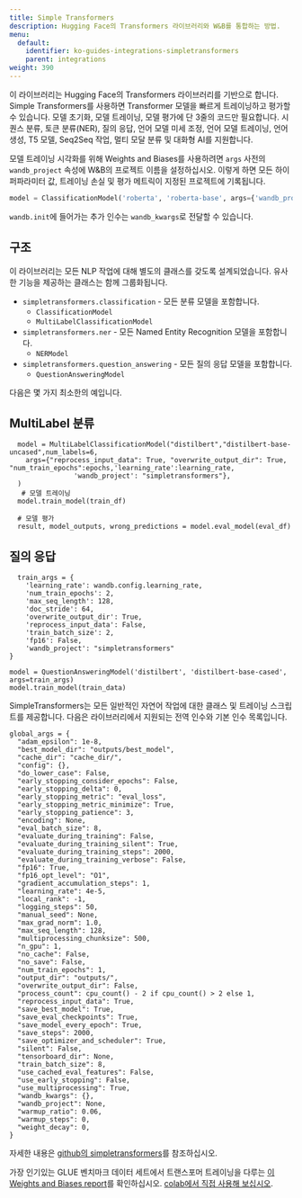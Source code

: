 ```yaml
---
title: Simple Transformers
description: Hugging Face의 Transformers 라이브러리와 W&B를 통합하는 방법.
menu:
  default:
    identifier: ko-guides-integrations-simpletransformers
    parent: integrations
weight: 390
---
```


이 라이브러리는 Hugging Face의 Transformers 라이브러리를 기반으로 합니다. Simple Transformers를 사용하면 Transformer 모델을 빠르게 트레이닝하고 평가할 수 있습니다. 모델 초기화, 모델 트레이닝, 모델 평가에 단 3줄의 코드만 필요합니다. 시퀀스 분류, 토큰 분류(NER), 질의 응답, 언어 모델 미세 조정, 언어 모델 트레이닝, 언어 생성, T5 모델, Seq2Seq 작업, 멀티 모달 분류 및 대화형 AI를 지원합니다.

모델 트레이닝 시각화를 위해 Weights and Biases를 사용하려면 `args` 사전의 `wandb_project` 속성에 W&B의 프로젝트 이름을 설정하십시오. 이렇게 하면 모든 하이퍼파라미터 값, 트레이닝 손실 및 평가 메트릭이 지정된 프로젝트에 기록됩니다.

```python
model = ClassificationModel('roberta', 'roberta-base', args={'wandb_project': 'project-name'})
```

`wandb.init`에 들어가는 추가 인수는 `wandb_kwargs`로 전달할 수 있습니다.

## 구조

이 라이브러리는 모든 NLP 작업에 대해 별도의 클래스를 갖도록 설계되었습니다. 유사한 기능을 제공하는 클래스는 함께 그룹화됩니다.

* `simpletransformers.classification` - 모든 분류 모델을 포함합니다.
  * `ClassificationModel`
  * `MultiLabelClassificationModel`
* `simpletransformers.ner` - 모든 Named Entity Recognition 모델을 포함합니다.
  * `NERModel`
* `simpletransformers.question_answering` - 모든 질의 응답 모델을 포함합니다.
  * `QuestionAnsweringModel`

다음은 몇 가지 최소한의 예입니다.

## MultiLabel 분류

```text
  model = MultiLabelClassificationModel("distilbert","distilbert-base-uncased",num_labels=6,
    args={"reprocess_input_data": True, "overwrite_output_dir": True, "num_train_epochs":epochs,'learning_rate':learning_rate,
                'wandb_project': "simpletransformers"},
  )
   # 모델 트레이닝
  model.train_model(train_df)

  # 모델 평가
  result, model_outputs, wrong_predictions = model.eval_model(eval_df)
```

## 질의 응답

```text
  train_args = {
    'learning_rate': wandb.config.learning_rate,
    'num_train_epochs': 2,
    'max_seq_length': 128,
    'doc_stride': 64,
    'overwrite_output_dir': True,
    'reprocess_input_data': False,
    'train_batch_size': 2,
    'fp16': False,
    'wandb_project': "simpletransformers"
}

model = QuestionAnsweringModel('distilbert', 'distilbert-base-cased', args=train_args)
model.train_model(train_data)
```

SimpleTransformers는 모든 일반적인 자연어 작업에 대한 클래스 및 트레이닝 스크립트를 제공합니다. 다음은 라이브러리에서 지원되는 전역 인수와 기본 인수 목록입니다.

```text
global_args = {
  "adam_epsilon": 1e-8,
  "best_model_dir": "outputs/best_model",
  "cache_dir": "cache_dir/",
  "config": {},
  "do_lower_case": False,
  "early_stopping_consider_epochs": False,
  "early_stopping_delta": 0,
  "early_stopping_metric": "eval_loss",
  "early_stopping_metric_minimize": True,
  "early_stopping_patience": 3,
  "encoding": None,
  "eval_batch_size": 8,
  "evaluate_during_training": False,
  "evaluate_during_training_silent": True,
  "evaluate_during_training_steps": 2000,
  "evaluate_during_training_verbose": False,
  "fp16": True,
  "fp16_opt_level": "O1",
  "gradient_accumulation_steps": 1,
  "learning_rate": 4e-5,
  "local_rank": -1,
  "logging_steps": 50,
  "manual_seed": None,
  "max_grad_norm": 1.0,
  "max_seq_length": 128,
  "multiprocessing_chunksize": 500,
  "n_gpu": 1,
  "no_cache": False,
  "no_save": False,
  "num_train_epochs": 1,
  "output_dir": "outputs/",
  "overwrite_output_dir": False,
  "process_count": cpu_count() - 2 if cpu_count() > 2 else 1,
  "reprocess_input_data": True,
  "save_best_model": True,
  "save_eval_checkpoints": True,
  "save_model_every_epoch": True,
  "save_steps": 2000,
  "save_optimizer_and_scheduler": True,
  "silent": False,
  "tensorboard_dir": None,
  "train_batch_size": 8,
  "use_cached_eval_features": False,
  "use_early_stopping": False,
  "use_multiprocessing": True,
  "wandb_kwargs": {},
  "wandb_project": None,
  "warmup_ratio": 0.06,
  "warmup_steps": 0,
  "weight_decay": 0,
}
```

자세한 내용은 [github의 simpletransformers](https://github.com/ThilinaRajapakse/simpletransformers)를 참조하십시오.

가장 인기있는 GLUE 벤치마크 데이터 세트에서 트랜스포머 트레이닝을 다루는 [이 Weights and Biases report](https://app.wandb.ai/cayush/simpletransformers/reports/Using-simpleTransformer-on-common-NLP-applications---Vmlldzo4Njk2NA)를 확인하십시오. [colab에서 직접 사용해 보십시오](https://colab.research.google.com/drive/1oXROllqMqVvBFcPgTKJRboTq96uWuqSz?usp=sharing).
